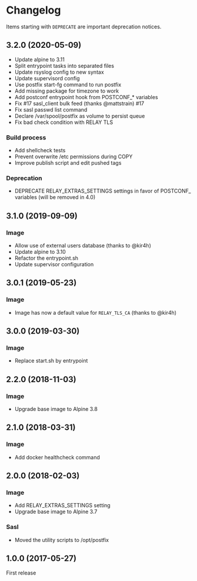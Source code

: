# Changelog

Items starting with `DEPRECATE` are important deprecation notices.

## 3.2.0 (2020-05-09)

+ Update alpine to 3.11
+ Split entrypoint tasks into separated files
+ Update rsyslog config to new syntax
+ Update supervisord config
+ Use postfix start-fg command to run postfix
+ Add missing package for timezone to work
+ Add postconf entrypoint hook from POSTCONF_* variables
+ Fix #17 sasl_client bulk feed (thanks @mattstrain) #17
+ Fix sasl passwd list command
+ Declare /var/spool/postfix as volume to persist queue
+ Fix bad check condition with RELAY TLS

### Build process

+ Add shellcheck tests
+ Prevent overwrite /etc permissions during COPY
+ Improve publish script and edit pushed tags

### Deprecation

- DEPRECATE RELAY_EXTRAS_SETTINGS settings in favor of POSTCONF_ variables (will be removed in 4.0)


## 3.1.0 (2019-09-09)

### Image

- Allow use of external users database (thanks to @kir4h)
- Update alpine to 3.10
- Refactor the entrypoint.sh
- Update supervisor configuration


## 3.0.1 (2019-05-23)

### Image

- Image has now a default value for `RELAY_TLS_CA` (thanks to @kir4h)


## 3.0.0 (2019-03-30)

### Image

- Replace start.sh by entrypoint


## 2.2.0 (2018-11-03)

### Image

+ Upgrade base image to Alpine 3.8


## 2.1.0 (2018-03-31)

### Image

+ Add docker healthcheck command


## 2.0.0 (2018-02-03)

### Image

+ Add RELAY_EXTRAS_SETTINGS setting
+ Upgrade base image to Alpine 3.7

### Sasl

* Moved the utility scripts to /opt/postfix


## 1.0.0 (2017-05-27)

First release

